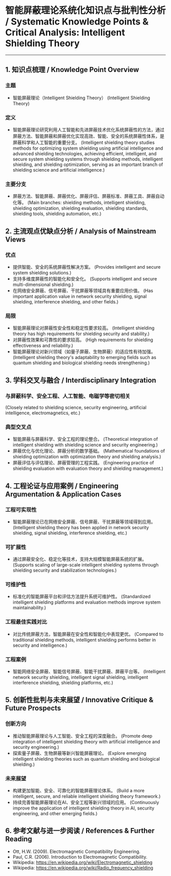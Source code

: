 # 智能屏蔽理论系统化知识点与批判性分析 / Systematic Knowledge Points & Critical Analysis: Intelligent Shielding Theory

---

## 1. 知识点梳理 / Knowledge Point Overview

### 主题

- 智能屏蔽理论（Intelligent Shielding Theory）
  (Intelligent Shielding Theory)

### 定义

- 智能屏蔽理论研究利用人工智能和先进屏蔽技术优化系统屏蔽性的方法，通过屏蔽方法、智能屏蔽和屏蔽优化实现高效、智能、安全的系统屏蔽性体系，是屏蔽科学和人工智能的重要分支。
  (Intelligent shielding theory studies methods for optimizing system shielding using artificial intelligence and advanced shielding technologies, achieving efficient, intelligent, and secure system shielding systems through shielding methods, intelligent shielding, and shielding optimization, serving as an important branch of shielding science and artificial intelligence.)

### 主要分支

- 屏蔽方法、智能屏蔽、屏蔽优化、屏蔽评估、屏蔽标准、屏蔽工具、屏蔽自动化等。
  (Main branches: shielding methods, intelligent shielding, shielding optimization, shielding evaluation, shielding standards, shielding tools, shielding automation, etc.)

## 2. 主流观点优缺点分析 / Analysis of Mainstream Views

### 优点

- 提供智能、安全的系统屏蔽性解决方案。
  (Provides intelligent and secure system shielding solutions.)
- 支持多维度屏蔽性的智能化和安全化。
  (Supports intelligent and secure multi-dimensional shielding.)
- 在网络安全屏蔽、信号屏蔽、干扰屏蔽等领域具有重要应用价值。
  (Has important application value in network security shielding, signal shielding, interference shielding, and other fields.)

### 局限

- 智能屏蔽理论对屏蔽性安全性和稳定性要求较高。
  (Intelligent shielding theory has high requirements for shielding security and stability.)
- 对屏蔽性效果和可靠性的要求较高。
  (High requirements for shielding effectiveness and reliability.)
- 智能屏蔽理论对新兴领域（如量子屏蔽、生物屏蔽）的适应性有待加强。
  (Intelligent shielding theory's adaptability to emerging fields such as quantum shielding and biological shielding needs strengthening.)

## 3. 学科交叉与融合 / Interdisciplinary Integration

### 与屏蔽科学、安全工程、人工智能、电磁学等密切相关

  (Closely related to shielding science, security engineering, artificial intelligence, electromagnetics, etc.)

### 典型交叉点

- 智能屏蔽与屏蔽科学、安全工程的理论整合。
  (Theoretical integration of intelligent shielding with shielding science and security engineering.)
- 屏蔽优化与优化理论、屏蔽分析的数学基础。
  (Mathematical foundations of shielding optimization with optimization theory and shielding analysis.)
- 屏蔽评估与评估理论、屏蔽管理的工程实践。
  (Engineering practice of shielding evaluation with evaluation theory and shielding management.)

## 4. 工程论证与应用案例 / Engineering Argumentation & Application Cases

### 工程可实现性

- 智能屏蔽理论已在网络安全屏蔽、信号屏蔽、干扰屏蔽等领域得到应用。
  (Intelligent shielding theory has been applied in network security shielding, signal shielding, interference shielding, etc.)

### 可扩展性

- 通过屏蔽安全化、稳定化等技术，支持大规模智能屏蔽系统的扩展。
  (Supports scaling of large-scale intelligent shielding systems through shielding security and stabilization technologies.)

### 可维护性

- 标准化的智能屏蔽平台和评估方法提升系统可维护性。
  (Standardized intelligent shielding platforms and evaluation methods improve system maintainability.)

### 工程最佳实践对比

- 对比传统屏蔽方法，智能屏蔽在安全性和智能化中表现更优。
  (Compared to traditional shielding methods, intelligent shielding performs better in security and intelligence.)

### 工程案例

- 智能网络安全屏蔽、智能信号屏蔽、智能干扰屏蔽、屏蔽平台等。
  (Intelligent network security shielding, intelligent signal shielding, intelligent interference shielding, shielding platforms, etc.)

## 5. 创新性批判与未来展望 / Innovative Critique & Future Prospects

### 创新方向

- 推动智能屏蔽理论与人工智能、安全工程的深度融合。
  (Promote deep integration of intelligent shielding theory with artificial intelligence and security engineering.)
- 探索量子屏蔽、生物屏蔽等新兴智能屏蔽理论。
  (Explore emerging intelligent shielding theories such as quantum shielding and biological shielding.)

### 未来展望

- 构建更加智能、安全、可靠化的智能屏蔽理论体系。
  (Build a more intelligent, secure, and reliable intelligent shielding theory framework.)
- 持续完善智能屏蔽理论在AI、安全工程等新兴领域的应用。
  (Continuously improve the application of intelligent shielding theory in AI, security engineering, and other emerging fields.)

## 6. 参考文献与进一步阅读 / References & Further Reading

- Ott, H.W. (2009). Electromagnetic Compatibility Engineering.
- Paul, C.R. (2006). Introduction to Electromagnetic Compatibility.
- Wikipedia: <https://en.wikipedia.org/wiki/Electromagnetic_shielding>
- Wikipedia: <https://en.wikipedia.org/wiki/Radio_frequency_shielding>
